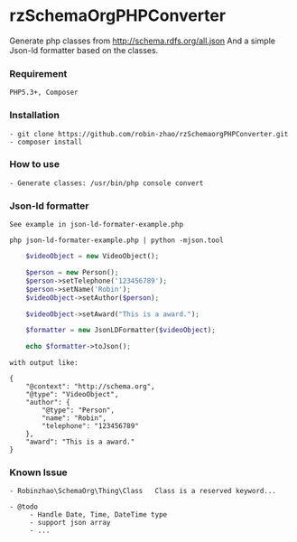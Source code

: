 rzSchemaOrgPHPConverter
==============================

Generate php classes from http://schema.rdfs.org/all.json
And a simple Json-ld formatter based on the classes.

### Requirement

    PHP5.3+, Composer

### Installation

    - git clone https://github.com/robin-zhao/rzSchemaorgPHPConverter.git 
    - composer install

### How to use

    - Generate classes: /usr/bin/php console convert

### Json-ld formatter

    See example in json-ld-formater-example.php

    php json-ld-formater-example.php | python -mjson.tool


```php
    $videoObject = new VideoObject();

    $person = new Person();
    $person->setTelephone('123456789');
    $person->setName('Robin');
    $videoObject->setAuthor($person);

    $videoObject->setAward("This is a award.");

    $formatter = new JsonLDFormatter($videoObject);

    echo $formatter->toJson();
```

    with output like:

    {
        "@context": "http://schema.org",
        "@type": "VideoObject",
        "author": {
            "@type": "Person",
            "name": "Robin",
            "telephone": "123456789"
        },
        "award": "This is a award."
    }


### Known Issue

    - Robinzhao\SchemaOrg\Thing\Class   Class is a reserved keyword... 

    - @todo  
         - Handle Date, Time, DateTime type
         - support json array
         - ...
